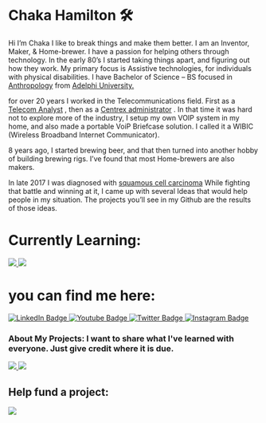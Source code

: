 # Chaka Hamilton 🛠️


Hi I’m Chaka I like to break things and make them better.  I am an Inventor, Maker, & Home-brewer.  I have a passion for helping others through technology. In the early 80’s I started  taking things apart, and figuring out how they work. My primary focus  is Assistive technologies, for individuals with physical disabilities. I have Bachelor of Science – BS focused in [Anthropology](https://www.adelphi.edu/program/undergraduate/anthropology/) from [Adelphi University.](https://www.adelphi.edu/)

for over 20 years I worked in the Telecommunications field. First as a [Telecom Analyst](https://www.payscale.com/research/US/Job=Telecommunications_Analyst/)
, then as a [Centrex administrator](https://www.ringover.com/blog/centrex-definition-advantages)
. In that time it was hard not to explore more of the industry, I setup my own VOIP system in my home, and also made a portable VoiP Briefcase solution. I called it a WIBIC (Wireless Broadband Internet Communicator). 


8 years ago, I started brewing beer, and that then turned into another hobby of building brewing rigs. I’ve found that most Home-brewers are also makers. 

In late 2017 I was diagnosed with [squamous cell carcinoma](https://www.mskcc.org/cancer-care/types/squamous-cell-carcinoma/) While fighting that battle and winning at it, I came up with several Ideas that would help people in my situation. The projects you’ll see in my Github are the results of those ideas. 



# Currently Learning:
<div id="learning">
  <a href="https://www.kodular.io">
<img src="https://img.shields.io/badge/Android-3DDC84?style=for-the-badge&logo=android&logoColor=blue"/>
  </a>
  <a href="https://www.arduino.cc/reference/en/">
<img src="https://img.shields.io/badge/C%2B%2B-00599C?style=for-the-badge&logo=c%2B%2B&logoColor=white"/>
  </a>
</div>

# you can find me here:
<div id="badges">
  <a href="https://www.linkedin.com/in/chakahamilton/?lipi=urn%3Ali%3Apage%3Ad_flagship3_feed%3BvgcxJAJ0ReSr4f2vY0zdiA%3D%3D">
    <img src="https://img.shields.io/badge/LinkedIn-blue?style=for-the-badge&logo=linkedin&logoColor=white" alt="LinkedIn Badge"/>
  </a>
  <a href="https://www.youtube.com/chakahamilton">
    <img src="https://img.shields.io/badge/YouTube-red?style=for-the-badge&logo=youtube&logoColor=white" alt="Youtube Badge"/>
  </a>
  <a href="https://twitter.com/chakahamilton">
    <img src="https://img.shields.io/badge/Twitter-blue?style=for-the-badge&logo=twitter&logoColor=white" alt="Twitter Badge"/>
  </a>
  <a href="https://instagram.com/chakahamilton/">
  <img src="https://img.shields.io/badge/Instagram-E4405F?style=for-the-badge&logo=instagram&logoColor=white" alt="Instagram Badge"/>
  </a>
  
</div>

### About My Projects: I want to share what I've learned with everyone. Just give credit where it is due. 
<div id="License">
  <a href="https://opensource.org/licenses/MIT">
  <img src="https://img.shields.io/badge/License-MIT-yellow.svg"/>
  </a>
  
  <a href="https://creativecommons.org/licenses/by-sa/4.0/">
   <img src="https://img.shields.io/badge/License-CC%20BY--SA%204.0-yellowgreen"/>
  </a>
</div>

## Help fund a project:
<a href="https://paypal.me/chakahamilton/2">
<img src="https://img.shields.io/badge/PayPal-00457C?style=for-the-badge&logo=paypal&logoColor=white"/>
  </a>

